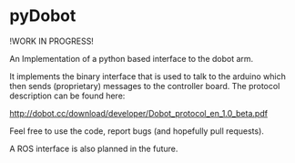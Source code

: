 # pyDobot

!WORK IN PROGRESS!

An Implementation of a python based interface to the dobot arm. 

It implements the binary interface that is used to talk to the arduino which then sends (proprietary) messages to the controller board. The protocol description can be found here: 

http://dobot.cc/download/developer/Dobot_protocol_en_1.0_beta.pdf

Feel free to use the code, report bugs (and hopefully pull requests). 

A ROS interface is also planned in the future. 


